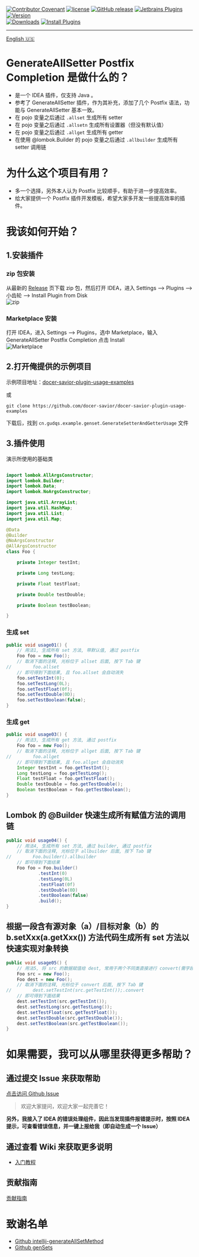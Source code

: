 [release-img]: https://img.shields.io/github/release/docer-savior/getter-setter-postfix-idea-plugin.svg
[latest-release]: https://github.com/docer-savior/getter-setter-postfix-idea-plugin/releases/latest
[plugin-img]: https://img.shields.io/badge/plugin-19320-orange.svg
[plugin]: https://plugins.jetbrains.com/plugin/19320
[jet-img]: https://img.shields.io/badge/plugin-Install%20Plugin-4597ff.svg
[jet]: http://localhost:63342/api/installPlugin?action=install&pluginId=gudqs7.github.io.getter-setter-postfix

[![Contributor Covenant](https://img.shields.io/badge/Contributor%20Covenant-2.1-4baaaa.svg)](CODE_OF_CONDUCT_CN.md)
[![license](https://img.shields.io/badge/license-MIT-green.svg)](LICENSE)
[![GitHub release][release-img]][latest-release] 
[![Jetbrains Plugins][plugin-img]][plugin]
[![Version](http://phpstorm.espend.de/badge/19320/version)][plugin]  
[![Downloads](http://phpstorm.espend.de/badge/19320/downloads)][plugin]
[![Install Plugins][jet-img]][jet]  

---
[English 🇺🇸](./README_EN.md)

# GenerateAllSetter Postfix Completion 是做什么的？

- 是一个 IDEA 插件，仅支持 Java 。
- 参考了 GenerateAllSetter 插件，作为其补充，添加了几个 Postfix 语法，功能与 GenerateAllSetter 基本一致。
- 在 pojo 变量之后通过 `.allset` 生成所有 setter
- 在 pojo 变量之后通过 `.allsetn` 生成所有设置器（但没有默认值）
- 在 pojo 变量之后通过 `.allget` 生成所有 getter
- 在使用 @lombok.Builder 的 pojo 变量之后通过 `.allbuilder` 生成所有 setter 调用链

# 为什么这个项目有用？

- 多一个选择，另外本人认为 Postfix 比较顺手，有助于进一步提高效率。
- 给大家提供一个 Postfix 插件开发模板，希望大家多开发一些提高效率的插件。

# 我该如何开始？

## 1.安装插件
### zip 包安装
从最新的 [Release][latest-release] 页下载 zip 包，然后打开 IDEA，进入 Settings --> Plugins --> 小齿轮 --> Install Plugin from Disk  
![zip](parts/imgs/install-plugin-from-disk.png)

### Marketplace 安装
打开 IDEA，进入 Settings --> Plugins，选中 Marketplace，输入 GenerateAllSetter Postfix Completion 点击 Install  
![Marketplace](parts/imgs/install-from-marketplace.png)


## 2.打开俺提供的示例项目
示例项目地址：[docer-savior-plugin-usage-examples](https://github.com/docer-savior/docer-savior-plugin-usage-examples)  

或  
```shell
git clone https://github.com/docer-savior/docer-savior-plugin-usage-examples
```
下载后，找到 `cn.gudqs.example.genset.GenerateSetterAndGetterUsage` 文件

## 3.插件使用

演示所使用的基础类  
```java

import lombok.AllArgsConstructor;
import lombok.Builder;
import lombok.Data;
import lombok.NoArgsConstructor;

import java.util.ArrayList;
import java.util.HashMap;
import java.util.List;
import java.util.Map;

@Data
@Builder
@NoArgsConstructor
@AllArgsConstructor
class Foo {

    private Integer testInt;

    private Long testLong;

    private Float testFloat;

    private Double testDouble;

    private Boolean testBoolean;

}
```

### 生成 set
```java
public void usage01() {
    // 用法1, 生成所有 set 方法, 带默认值, 通过 postfix
    Foo foo = new Foo();
    // 取消下面的注释, 光标位于 allset 后面, 按下 Tab 键
//        foo.allset
    // 即可得到下面结果, 且 foo.allset 会自动消失
    foo.setTestInt(0);
    foo.setTestLong(0L);
    foo.setTestFloat(0f);
    foo.setTestDouble(0D);
    foo.setTestBoolean(false);
}
```

### 生成 get
```java
public void usage03() {
    // 用法3, 生成所有 get 方法, 通过 postfix
    Foo foo = new Foo();
    // 取消下面的注释, 光标位于 allget 后面, 按下 Tab 键
//        foo.allget
    // 即可得到下面结果, 且 foo.allget 会自动消失
    Integer testInt = foo.getTestInt();
    Long testLong = foo.getTestLong();
    Float testFloat = foo.getTestFloat();
    Double testDouble = foo.getTestDouble();
    Boolean testBoolean = foo.getTestBoolean();
}
```


## Lombok 的 @Builder 快速生成所有赋值方法的调用链

```java
public void usage04() {
    // 用法4, 生成所有 set 方法, 通过 builder, 通过 postfix
    // 取消下面的注释, 光标位于 allbuilder 后面, 按下 Tab 键
//        Foo.builder().allbuilder
    // 即可得到下面结果
    Foo foo = Foo.builder()
            .testInt(0)
            .testLong(0L)
            .testFloat(0f)
            .testDouble(0D)
            .testBoolean(false)
            .build();
}
```

## 根据一段含有源对象（a）/目标对象（b）的 b.setXxx(a.getXxx()) 方法代码生成所有 set 方法以快速实现对象转换

```java
public void usage05() {
    // 用法5, 将 src 的数据赋值给 dest, 常用于两个不同类直接进行 convert(需字段名称相同), 通过 postfix
    Foo src = new Foo();
    Foo dest = new Foo();
    // 取消下面的注释, 光标位于 convert 后面, 按下 Tab 键
//        dest.setTestInt(src.getTestInt());.convert
    // 即可得到下面结果
    dest.setTestInt(src.getTestInt());
    dest.setTestLong(src.getTestLong());
    dest.setTestFloat(src.getTestFloat());
    dest.setTestDouble(src.getTestDouble());
    dest.setTestBoolean(src.getTestBoolean());
}
```


# 如果需要，我可以从哪里获得更多帮助？

## 通过提交 Issue 来获取帮助
 [点击访问 Github Issue](https://github.com/docer-savior/getter-setter-postfix-idea-plugin/issues)  
> 欢迎大家提问，欢迎大家一起完善它！

**另外，我接入了 IDEA 的错误处理组件，因此当发现插件报错提示时，按照 IDEA 提示，可查看错误信息，并一键上报给我（即自动生成一个 Issue）**

## 通过查看 Wiki 来获取更多说明

- [入门教程](https://github.com/docer-savior/getter-setter-postfix-idea-plugin/wiki/%E5%85%A5%E9%97%A8%E6%95%99%E7%A8%8B)

## 贡献指南
 [贡献指南](CONTRIBUTING_CN.md)

# 致谢名单

- [Github intellij-generateAllSetMethod](https://github.com/gejun123456/intellij-generateAllSetMethod)
- [Github genSets](https://github.com/yoke233/genSets)